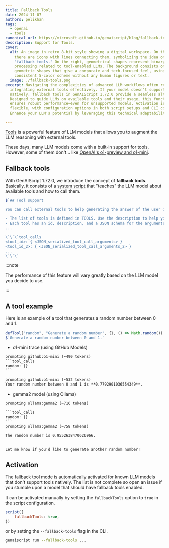 ```yaml
---
title: Fallback Tools
date: 2024-11-07
authors: pelikhan
tags:
  - openai
  - tools
canonical_url: https://microsoft.github.io/genaiscript/blog/fallback-tools
description: Support for Tools.
cover:
  alt: An image in retro 8-bit style showing a digital workspace. On the left,
    there are icons with lines connecting them, symbolizing the idea of
    "fallback tools." On the right, geometrical shapes represent binary code
    processing related to tool-enabled LLMs. The background consists of basic
    geometric shapes that give a corporate and tech-focused feel, using a
    consistent 5-color scheme without any human figures or text.
  image: ./fallback-tools.png
excerpt: Navigating the complexities of advanced LLM workflows often requires
  integrating external tools effectively. If your model doesn't support tools
  natively, fallback tools in GenAIScript 1.72.0 provide a seamless alternative.
  Designed to guide LLMs on available tools and their usage, this functionality
  ensures robust performance—even for unsupported models. Activation is
  flexible, with configuration options in both script setups and CLI commands.
  Enhance your LLM's potential by leveraging this technical adaptability.

---
```


[Tools](/genaiscript/reference/scripts/tools) is a powerful feature of LLM models
that allows you to augment the LLM reasoning with external tools.

These days, many LLM models come with a built-in support for tools. However, some of them
don't... like [OpenAI's o1-preview and o1-mini](https://platform.openai.com/docs/guides/reasoning).

## Fallback tools

With GenAIScript 1.72.0, we introduce the concept of **fallback tools**.
Basically, it consists of a [system script](/genaiscript/reference/scripts/system#systemtool_calls) that "teaches" the LLM model about available tools and how to call them.

```js wrap
$`## Tool support

You can call external tools to help generating the answer of the user questions.

- The list of tools is defined in TOOLS. Use the description to help you choose the best tools.
- Each tool has an id, description, and a JSON schema for the arguments.
...

\`\`\`tool_calls
<tool_id>: { <JSON_serialized_tool_call_arguments> }
<tool_id_2>: { <JSON_serialized_tool_call_arguments_2> }
...
\`\`\`
```

:::note

The performance of this feature will vary greatly based on the LLM model you decide to use.

:::

## A tool example

Here is an example of a tool that generates a random number between 0 and 1.

```js
defTool("random", "Generate a random number", {}, () => Math.random())
$`Generate a random number between 0 and 1.`
```

- o1-mini trace (using GitHub Models)

````txt
prompting github:o1-mini (~490 tokens)
```tool_calls
random: {}
```

prompting github:o1-mini (~532 tokens)
Your random number between 0 and 1 is **0.7792901036554349**.
````

- gemma2 model (using Ollama)

````txt
prompting ollama:gemma2 (~716 tokens)

```tool_calls
random: {}
```
prompting ollama:gemma2 (~758 tokens)

The random number is 0.9552638470626966.


Let me know if you'd like to generate another random number!
````

## Activation

The fallback tool mode is automatically activated for known LLM models that don't support tools natively. The list is not complete
so open an issue if you stumble upon a model that should have fallback tools enabled.

It can be activated manually by setting the `fallbackTools` option to `true` in the script configuration.

```js
script({
    fallbackTools: true,
})
```

or by setting the `--fallback-tools` flag in the CLI.

```sh
genaiscript run --fallback-tools ...
```
